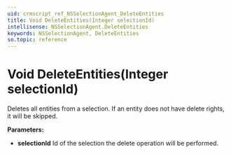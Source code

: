 ```yaml
---
uid: crmscript_ref_NSSelectionAgent_DeleteEntities
title: Void DeleteEntities(Integer selectionId)
intellisense: NSSelectionAgent.DeleteEntities
keywords: NSSelectionAgent, DeleteEntities
so.topic: reference
---
```


# Void DeleteEntities(Integer selectionId)

Deletes all entities from a selection. If an entity does not have delete rights, it will be skipped.

**Parameters:**
 - **selectionId** Id of the selection the delete operation will be performed.
